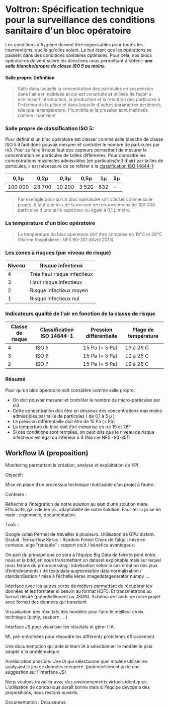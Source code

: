 # Voltron: Spécification technique pour la surveillance des conditions sanitaire d'un bloc opératoire 

Les conditions d'hygiène doivent être impeccables pour toutes les interventions, quelle qu'elles soient. Le but étant que les opérations se passent dans des conditions sanitaires optimales. Pour cela, nos blocs opératoires doivent suivre les directives nous permettant d'obtenir ***une salle blanche/propre de classe ISO 5 au moins***.

#### Salle propre: Définition

> Salle dans laquelle la concentration des particules en suspension dans l'air est maîtrisée et qui est construite et utilisée de façon à minimiser l'introduction, la production et la rétention des particules à l'intérieur de la pièce et dans laquelle d'autres paramètres pertinents, tels que la température, l'humidité et la pression sont maîtrisés comme il convient

### Salle propre de classification ISO 5:

Pour définir si un bloc opératoire est classer comme salle blanche de classe ISO 5 il faut donc pouvoir mesurer et contrôler le nombre de particules par m3. Pour se faire il nous faut des capteurs permettant de mesurer la concentration en particules de tailles différentes. 
Pour connaitre les concentrations maximales admissibles (en particules/m3 d'air) par tailles de particules, il est nécessaire de se référer à la [classification ISO 14644-1](https://www.iso.org/fr/standard/53394.html): 

| 0,1µ    | 0,2µ   | 0,3µ   | 0,5µ  | 1µ  | 5µ |
|---------|--------|--------|-------|-----|----|
| 100 000 | 23 700 | 10 200 | 3 520 | 832 | -  |


> Par exemple pour qu'un bloc opératoire soit classer comme salle propre, il faut que lors de la mesure on retrouve moins de 100 000 particules d'une taille supérieur ou égale à 0,1 µ mètre. 

### La température d'un bloc opératoire 

> La température du bloc opératoire doit être comprise en 19°C et 26°C (Norme hospitalière : NFS 90-351 d’Avril 2013).
> 

### Les zones à risques (par niveau de risque)

| Niveau | Risque infectieux           |
|--------|-----------------------------|
| 4      | Très haut risque infectieux |
| 3      | Haut risque infectieux      |
| 2      | Risque infectieux moyen     |
| 1      | Risque infectieux nul       |

### Indicateurs qualité de l'air en fonction de la classe de risque

| Classe de risque | Classification ISO 14644-1 | Pression différentielle | Plage de température |
|------------------|----------------------------|-------------------------|----------------------|
| 4                | ISO 5                      | 15 Pa (+ 5 Pa)          | 19 à 26 C            |
| 3                | ISO 6                      | 15 Pa (+ 5 Pa)          | 19 à 26 C            |
| 2                | ISO 7                      | 15 Pa (+ 5 Pa)          | 19 à 26 C            |

### Résumé 

Pour qu'un bloc opératoire soit considéré comme salle propre: 

+ On doit pouvoir mesurer et contrôler le nombre de micro-particules par m3 
+ Cette concentration doit être en dessous des concentrations maximales admissibles par taille de particules ( de 0,1 à 5 µ ) 
+ La pression différentielle doit être de 15 Pa (+ Pa) 
+ La tempérture du bloc doit être comprise en tre 19 et 26°
+ Si ces conditions sont remplies, on peut dire que le niveau de risque infectieux est égal ou inférieur à 4 (Norme NFS -90-351)


## Workflow IA (proposition)

Monitoring permettant la création, analyse et exploitation de KPI.

Objectif: 

Mise en place d’un processus technique réutilisable d’un projet à l’autre.

Contexte :

Réfléchir à l’intégration de notre solution au sein d’une solution mère.
Efficacité, gain de temps, adaptabilité de notre solution.
Faciliter la prise en main : ergonomie, documentation.

Tools :

Google colab
Permet de travailler à plusieurs.
Utilisation de GPU distant.
Gratuit.
Tensorflow Keras - Random Forest 
Choix de l’algo :
mise en contexte.
algo “rentable” : rapport coût / bénéfice avantageux.


On part du principe que ce sera à l’équipe Big Data de faire le pont entre nous et la bdd, en nous transmettant un dataset exploitable mais sur lequel nous ferons du preprocessing :
labelisation selon le cas
création des jeux d’entraînements / de tests
data augmentation
data normalisation / standardisation / mise à l’échelle
keras imagedatagenerator
numpy
...

Interface avec les autres corps de métiers permettant de récupérer les données et les formater si besoin au format HDF5. Et transmettrons au format désiré (potentiellement un JSON). Schéma de l’archi de notre projet avec format des données qui transitent

Visualisation des résultats des modèles pour faire le meilleur choix technique (plotly, seaborn, …) 

Interface JS pour visualiser les résultats et gérer l’IA.

ML pré-entraînées pour résoudre les différents problèmes efficacement.

Une documentation qui aide la team IA à sélectionner le modèle le plus adapté à la problématique. 

Amélioration possible: Une IA qui sélectionne quel modèle utiliser en analysant le jeu de données récupéré. (potentiellement juste une suggestion sur l’interface JS)

Nous voulons travailler avec des environnements virtuels identiques. L’utilisation de conda nous paraît bonne mais si l’équipe devops a des propositions, nous restons ouverts.

Documentation : Docusaurus.




